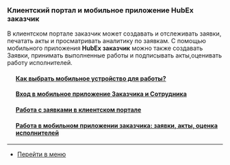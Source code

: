 <!-- Yandex.Metrika counter -->
<script type="text/javascript" >
   (function(m,e,t,r,i,k,a){m[i]=m[i]||function(){(m[i].a=m[i].a||[]).push(arguments)};
   m[i].l=1*new Date();k=e.createElement(t),a=e.getElementsByTagName(t)[0],k.async=1,k.src=r,a.parentNode.insertBefore(k,a)})
   (window, document, "script", "https://mc.yandex.ru/metrika/tag.js", "ym");
   ym('{{ site.yandex_metric }}', "init", {
        id:'{{ site.yandex_metric }}',
        clickmap:true,
        trackLinks:true,
        accurateTrackBounce:true,
        webvisor:true
   });
</script>
<noscript><div><img src="https://mc.yandex.ru/watch/'{{ site.yandex_metric }}'" style="position:absolute; left:-9999px;" alt="" /></div></noscript>
<!-- /Yandex.Metrika counter -->
<link rel="stylesheet" type="text/css" href="/assets/css/styles.css">


### Клиентский портал и мобильное приложение HubEx заказчик
В клиентском портале заказчик может создавать и отслеживать заявки, печатать акты и просматривать аналитику по заявкам. С помощью мобильного приложения <strong>HubEx заказчик</strong> можно также создавать Заявки, принимать выполненные работы и подписывать акты,оценивать работу исполнителей.

<h4 style="padding-left: 20px;"><a href="/docs/FAQ/RU/user/MobileDevice.html">Как выбрать мобильное устройство для работы?</a></h4>
<h4 style="padding-left: 20px;"><a href="/docs/FAQ/RU/user/EnterToMob.html">Вход в мобильное приложение Заказчика и Сотрудника</a></h4>
<h4 style="padding-left: 20px;"><a href="/docs/FAQ/RU/user/CustomerWeb.html">Работа с заявками в клиентском портале</a></h4>
<h4 style="padding-left: 20px;"><a href="/docs/FAQ/RU/user/CustomerApp.html">Работа в мобильном приложении заказчика: заявки, акты, оценка исполнителей</a></h4>
<!--<h4 style="padding-left: 20px;"><a href="/docs/FAQ/RU/user/AlternativeWays.html">Работа в мобильном приложении заказчика: заявки, акты, оценка исполнителей</a></h4>-->

<!--объединитьь в одну статью (создание заявки в МП
переписка
подписание акта
оценка исполнителей )

мб дать ссылку - скачать инструкцию для заказчика

-->

____
- [Перейти в меню](http://wiki.hubex.ru)
